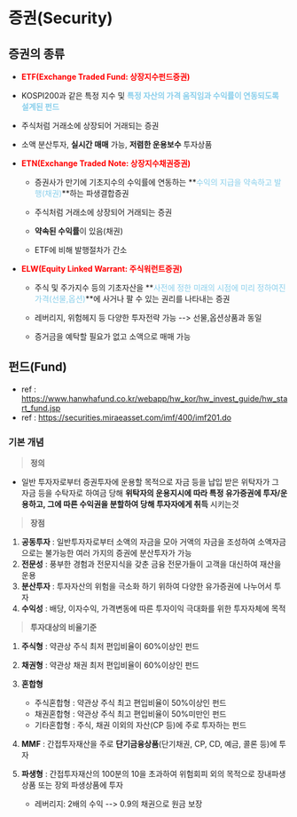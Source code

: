 

# 증권(Security)

## 증권의 종류



-  **<font color='red'>ETF(Exchange Traded Fund: 상장지수펀드증권)</font>** 

  - KOSPI200과 같은 특정 지수 및 **<font color='skyblue'>특정 자산의 가격 움직임과 수익률이 연동되도록 설계된 펀드</font>** 

  - 주식처럼 거래소에 상장되어 거래되는 증권 

  - 소액 분산투자, **실시간 매매** 가능, **저렴한 운용보수** 투자상품 



- **<font color='red'>ETN(Exchange Traded Note: 상장지수채권증권)</font>** 

  - 증권사가 만기에 기초지수의 수익률에 연동하는 **<font color='skyblue'>수익의 지급을 약속하고 발행(채권)</font>**하는 파생결합증권 

  - 주식처럼 거래소에 상장되어 거래되는 증권 
  - **약속된 수익률**이 있음(채권)

  - ETF에 비해 발행절차가 간소



- **<font color='red'>ELW(Equity Linked Warrant: 주식워런트증권)</font>** 

  - 주식 및 주가지수 등의 기초자산을 **<font color='skyblue'>사전에 정한 미래의 시점에 미리 정하여진 가격(선물,옵션)</font>**에 사거나 팔 수 있는 권리를 나타내는 증권 

  - 레버리지, 위험헤지 등 다양한 투자전략 가능  --> 선물,옵션상품과 동일

  - 증거금을 예탁할 필요가 없고 소액으로 매매 가능



## 펀드(Fund)

- ref : https://www.hanwhafund.co.kr/webapp/hw_kor/hw_invest_guide/hw_start_fund.jsp
- ref : https://securities.miraeasset.com/imf/400/imf201.do

### 기본 개념

> **정의**

- 일반 투자자로부터 증권투자에 운용할 목적으로 자금 등을 납입 받은 위탁자가 그 자금 등을 수탁자로 하여금 당해 **위탁자의 운용지시에 따라 특정 유가증권에 투자/운용하고, 그에 따른 수익권을 분할하여 당해 투자자에게 취득** 시키는것

  

> **장점**

1. **공동투자** : 일반투자자로부터 소액의 자금을 모아 거액의 자금을 조성하여 소액자금으로는 불가능한 여러 가지의 증권에 분산투자가 가능
2. **전문성** : 풍부한 경험과 전문지식을 갖춘 금융 전문가들이 고객을 대신하여 재산을 운용
3. **분산투자** : 투자자산의 위험을 극소화 하기 위하여 다양한 유가증권에 나누어서 투자
4. **수익성** : 배당, 이자수익, 가격변동에 따른 투자이익 극대화를 위한 투자자체에 목적



> **투자대상의 비율기준**

1. **주식형** : 약관상 주식 최저 편입비율이 60%이상인 펀드

2. **채권형** : 약관상 채권 최저 편입비율이 60%이상인 펀드

3. **혼합형**

   - 주식혼합형 : 약관상 주식 최고 편입비율이 50%이상인 펀드
   - 채권혼합형 : 약관상 주식 최고 편입비율이 50%미만인 펀드
   - 기타혼합형 : 주식, 채권 이외의 자산(CP 등)에 주로 투자하는 펀드

4. **MMF** : 간접투자재산을 주로 **단기금융상품**(단기채권, CP, CD, 예금, 콜론 등)에 투자

5. **파생형** : 간접투자재산의 100분의 10을 초과하여 위험회피 외의 목적으로 장내파생상품 또는 장외 파생상품에 투자 

   - 레버리지: 2배의 수익 --> 0.9의 채권으로 원금 보장 

     